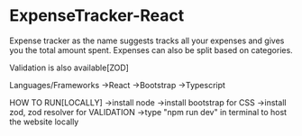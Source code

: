 # ExpenseTracker-React
Expense tracker as the name suggests tracks all your expenses and gives you the total amount spent.
Expenses can also be split based on categories.

Validation is also available[ZOD]

Languages/Frameworks
->React
->Bootstrap
->Typescript

HOW TO RUN[LOCALLY]
->install node
->install bootstrap for CSS
->install zod, zod resolver for VALIDATION
->type "npm run dev" in terminal to host the website locally

